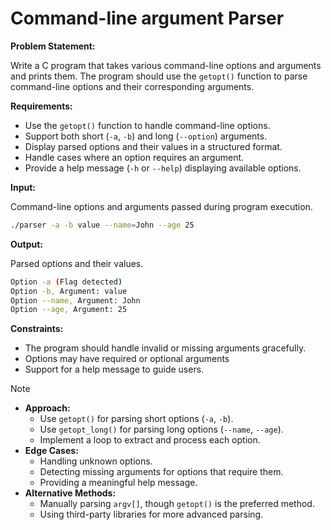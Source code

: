 # Command-line argument Parser

**Problem Statement:**

Write a C program that takes various command-line options and arguments and prints them. The program should use the `getopt()` function to parse command-line options and their corresponding arguments.

**Requirements:**

- Use the `getopt()` function to handle command-line options.
- Support both short (`-a`, `-b`) and long (`--option`) arguments.
- Display parsed options and their values in a structured format.
- Handle cases where an option requires an argument.
- Provide a help message (`-h` or `--help`) displaying available options.

**Input:**

Command-line options and arguments passed during program execution.

```bash
./parser -a -b value --name=John --age 25
```

**Output:**

Parsed options and their values.

```bash
Option -a (Flag detected)
Option -b, Argument: value
Option --name, Argument: John
Option --age, Argument: 25
```

**Constraints:**

- The program should handle invalid or missing arguments gracefully.
- Options may have required or optional arguments
- Support for a help message to guide users.

> [!NOTE]
>
> - **Approach:**
>   - Use `getopt()` for parsing short options (`-a`, `-b`).
>   - Use `getopt_long()` for parsing long options (`--name`, `--age`).
>   - Implement a loop to extract and process each option.
> - **Edge Cases:**
>   - Handling unknown options.
>   - Detecting missing arguments for options that require them.
>   - Providing a meaningful help message.
> - **Alternative Methods:**
>   - Manually parsing `argv[]`, though `getopt()` is the preferred method.
>   - Using third-party libraries for more advanced parsing.
